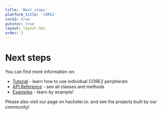 ```yaml
---
title: 'Next steps'
platform_title: 'CORE2'
core2: true
autotoc: true
layout: layout.hbs
order: 3
---
```

# Next steps #
You can find more information on:

* [Tutorial](https://docs.husarion.com/tutorial/core2_1_0_0/index.html) - learn how to use individual CORE2 peripherals
* [API Reference](https://docs.husarion.com/api/core2_1_0_0/index.html) - see all classes and methods
* [Examples](https://docs.husarion.com/examples/core2_1_0_0/index.html) - learn by example!

Please also visit our page on hackster.io: [](https://www.hackster.io/husarion) and see the projects built by our community!